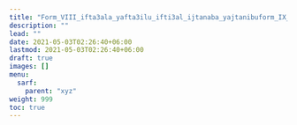 ```yaml
---
title: "Form_VIII_ifta3ala_yafta3ilu_ifti3al_ijtanaba_yajtanibuform_IX_if3alla_yaf3allu_if3ilal_ihmarra_yahmarru_lafif_mafruq"
description: ""
lead: ""
date: 2021-05-03T02:26:40+06:00
lastmod: 2021-05-03T02:26:40+06:00
draft: true
images: []
menu: 
  sarf:
    parent: "xyz"
weight: 999
toc: true
---
```



